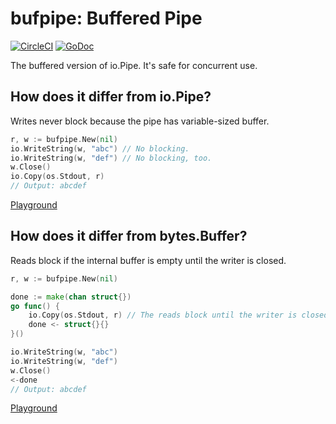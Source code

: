 # bufpipe: Buffered Pipe

[![CircleCI](https://img.shields.io/circleci/build/github/acomagu/bufpipe.svg?style=flat-square)](https://circleci.com/gh/acomagu/bufpipe) [![GoDoc](https://img.shields.io/badge/godoc-reference-blue.svg?style=flat-square)](https://godoc.org/github.com/acomagu/bufpipe)

The buffered version of io.Pipe. It's safe for concurrent use.

## How does it differ from io.Pipe?

Writes never block because the pipe has variable-sized buffer.

```Go
r, w := bufpipe.New(nil)
io.WriteString(w, "abc") // No blocking.
io.WriteString(w, "def") // No blocking, too.
w.Close()
io.Copy(os.Stdout, r)
// Output: abcdef
```

[Playground](https://play.golang.org/p/PdyBAS3pVob)

## How does it differ from bytes.Buffer?

Reads block if the internal buffer is empty until the writer is closed.

```Go
r, w := bufpipe.New(nil)

done := make(chan struct{})
go func() {
	io.Copy(os.Stdout, r) // The reads block until the writer is closed.
	done <- struct{}{}
}()

io.WriteString(w, "abc")
io.WriteString(w, "def")
w.Close()
<-done
// Output: abcdef
```

[Playground](https://play.golang.org/p/UppmyLeRgX6)
